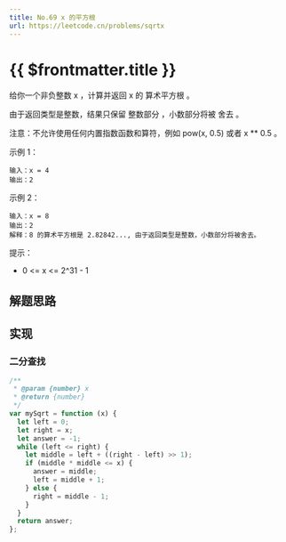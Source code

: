 ```yaml
---
title: No.69 x 的平方根
url: https://leetcode.cn/problems/sqrtx
---
```


# <a class='!no-underline' :href="$frontmatter.url" target="_blank">{{ $frontmatter.title }}</a>

给你一个非负整数 x ，计算并返回 x 的 算术平方根 。

由于返回类型是整数，结果只保留 整数部分 ，小数部分将被 舍去 。

注意：不允许使用任何内置指数函数和算符，例如 pow(x, 0.5) 或者 x \*\* 0.5 。

示例 1：

```text
输入：x = 4
输出：2
```

示例 2：

```text
输入：x = 8
输出：2
解释：8 的算术平方根是 2.82842..., 由于返回类型是整数，小数部分将被舍去。
```

提示：

- 0 <= x <= 2^31 - 1

## 解题思路

## 实现

### 二分查找

```js
/**
 * @param {number} x
 * @return {number}
 */
var mySqrt = function (x) {
  let left = 0;
  let right = x;
  let answer = -1;
  while (left <= right) {
    let middle = left + ((right - left) >> 1);
    if (middle * middle <= x) {
      answer = middle;
      left = middle + 1;
    } else {
      right = middle - 1;
    }
  }
  return answer;
};
```
